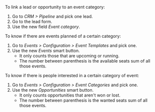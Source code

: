 To link a lead or opportunity to an event category:

1.  Go to *CRM \> Pipeline* and pick one lead.
2.  Go to the lead form.
3.  Use the new field *Event category*.

To know if there are events planned of a certain category:

1.  Go to *Events \> Configuration \> Event Templates* and pick one.
2.  Use the new *Events* smart button.
    - It only counts those that are upcoming or running.
    - The number between parenthesis is the available seats sum of all
      those events.

To know if there is people interested in a certain category of event:

1.  Go to *Events \> Configuration \> Event Categories* and pick one.
2.  Use the new *Opportunities* smart button.
    - It only counts opportunities that aren't won or lost.
    - The number between parenthesis is the wanted seats sum of all
      those events.
